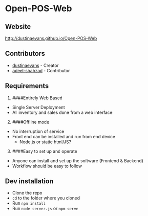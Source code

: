 # Open-POS-Web

## Website
http://dustinaevans.github.io/Open-POS-Web

## Contributors
* [dustinaevans](http://github.com/dustinaevans) - Creator
* [adeel-shahzad](http://github.com/adeel-shahzad) - Contributor

## Requirements
1. ####Entirely Web Based
  * Single Server Deployment
  * All inventory and sales done from a web interface

2. ####Offline mode
  * No interruption of service
  * Front end can be installed and run from end device
    * Node.js or static html/JS?

3. ####Easy to set up and operate 
  * Anyone can install and set up the software (Frontend & Backend)
  * Workflow should be easy to follow

## Dev installation
* Clone the repo
* `cd` to the folder where you cloned
* Run `npm install`
* Run `node server.js` or `npm serve`
